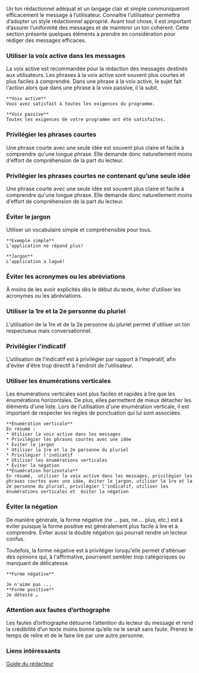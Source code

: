 Un ton rédactionnel adéquat et un langage clair et simple communiqueront efficacement le message à l’utilisateur. Connaître l’utilisateur permettra d’adopter un style rédactionnel approprié. Avant tout chose, il est important d’assurer l’uniformité des messages et de maintenir un ton cohérent. Cette section présente quelques éléments à prendre en considération pour rédiger des messages efficaces.

### Utiliser la voix active dans les messages
La voix active est recommandée pour la rédaction des messages destinés aux utilisateurs. Les phrases à la voix active sont souvent plus courtes et plus faciles à comprendre.
Dans une phrase à la voix active, le sujet fait l'action alors que dans une phrase à la voix passive, il la subit.

    **Voix active**
    Vous avez satisfait à toutes les exigences du programme.

    **Voix passive**
    Toutes les exigences de votre programme ont été satisfaites.

### Privilégier les phrases courtes
Une phrase courte avec une seule idée est souvent plus claire et facile à comprendre qu'une longue phrase. Elle demande donc naturellement moins d'effort de compréhension de la part du lecteur.

### Privilégier les phrases courtes ne contenant qu’une seule idée
Une phrase courte avec une seule idée est souvent plus claire et facile à comprendre qu'une longue phrase. Elle demande donc naturellement moins d'effort de compréhension de la part du lecteur.

### Éviter le jargon
Utiliser un vocabulaire simple et compréhensible pour tous.

    **Exemple simple**
    L’application ne répond plus!

    **Jargon**
    L’application a lagué!

### Éviter les acronymes ou les abréviations
À moins de les avoir explicités dès le début du texte, éviter d’utiliser les acronymes ou les abréviations.

### Utiliser la 1re et la 2e personne du pluriel
L'utilisation de la 1re et de la 2e personne du pluriel permet d'utiliser un ton respectueux mais conversationnel.

### Privilégier l'indicatif
L'utilisation de l'indicatif est à privilégier par rapport à l'impératif, afin d'éviter d'être trop directif à l'endroit de l'utilisateur.

### Utiliser les énumérations verticales
Les énumérations verticales sont plus faciles et rapides à lire que les énumérations horizontales. De plus, elles permettent de mieux détacher les éléments d'une liste. Lors de l'utilisation d'une énumération verticale, il est important de respecter les règles de ponctuation qui lui sont associées.

    **Énumération verticale**
    En résumé :
    * Utiliser la voix active dans les messages
    * Privilégier les phrases courtes avec une idée
    * Éviter le jargon
    * Utiliser la 1re et la 2e personne du pluriel
    * Privilégier l'indicatif
    * Utiliser les énumérations verticales
    * Éviter la négation
    **Énumération horizontale**
    En résumé,  utiliser la voix active dans les messages, privilégier les phrases courtes avec une idée, éviter le jargon, utiliser la 1re et la 2e personne du pluriel, privilégier l'indicatif, utiliser les énumérations verticales et  éviter la négation

### Éviter la négation
De manière générale, la forme négative (ne ... pas, ne ... plus, etc.) est à éviter puisque la forme positive est généralement plus facile à lire et à comprendre. Éviter aussi la double négation qui pourrait rendre un lecteur confus.

Toutefois, la forme négative est à privilégier lorsqu'elle permet d'atténuer des opinions qui, à l'affirmative, pourraient sembler trop catégoriques ou manquant de délicatesse.

    **Forme négative**

    Je n'aime pas ...
    **Forme positive**
    Je déteste …

### Attention aux fautes d’orthographe
Les fautes d’orthographe détourne l’attention du lecteur du message et rend la crédibilité d’un texte moins bonne qu’elle ne le serait sans faute. Prenez le temps de relire et de le faire lire par une autre personne.

### Liens intéressants
[Guide du rédacteur](http://www.btb.termiumplus.gc.ca/tpv2guides/guides/redac/index-fra.html?lang=fra&lettr=chap_catlog&page=../srchparbychap)